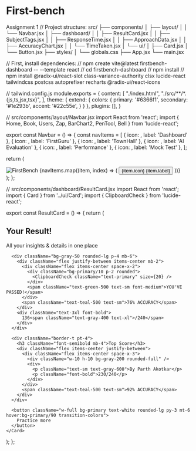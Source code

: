 # First-bench
Assignment 1
 // Project structure:
src/
├── components/
│   ├── layout/
│   │   └── Navbar.jsx
│   ├── dashboard/
│   │   ├── ResultCard.jsx
│   │   ├── SubjectTags.jsx
│   │   ├── ResponseTime.jsx
│   │   ├── ApproachData.jsx
│   │   ├── AccuracyChart.jsx
│   │   └── TimeTaken.jsx
│   └── ui/
│       ├── Card.jsx
│       └── Button.jsx
├── styles/
│   └── globals.css
├── App.jsx
└── main.jsx

// First, install dependencies:
// npm create vite@latest firstbench-dashboard -- --template react
// cd firstbench-dashboard
// npm install
// npm install @radix-ui/react-slot class-variance-authority clsx lucide-react tailwindcss postcss autoprefixer recharts @radix-ui/react-icons

// tailwind.config.js
module.exports = {
  content: [
    "./index.html",
    "./src/**/*.{js,ts,jsx,tsx}",
  ],
  theme: {
    extend: {
      colors: {
        primary: '#6366f1',
        secondary: '#1e293b',
        accent: '#22c55e',
      }
    }
  },
  plugins: [],
}

// src/components/layout/Navbar.jsx
import React from 'react';
import { Home, Book, Users, Zap, BarChart2, PenTool, Bell } from 'lucide-react';

export const Navbar = () => {
  const navItems = [
    { icon: <Home size={20} />, label: 'Dashboard' },
    { icon: <Book size={20} />, label: 'FirstGuru' },
    { icon: <Users size={20} />, label: 'TownHall' },
    { icon: <Zap size={20} />, label: 'AI Evaluation' },
    { icon: <BarChart2 size={20} />, label: 'Performance' },
    { icon: <PenTool size={20} />, label: 'Mock Test' },
  ];

  return (
    <nav className="bg-secondary px-6 py-4">
      <div className="max-w-7xl mx-auto flex items-center justify-between">
        <div className="flex items-center space-x-8">
          <img src="/api/placeholder/40/40" alt="FirstBench" className="h-8" />
          {navItems.map((item, index) => (
            <button
              key={index}
              className="flex items-center space-x-2 text-gray-300 hover:text-white transition-colors"
            >
              {item.icon}
              <span>{item.label}</span>
            </button>
          ))}
        </div>
        <div className="flex items-center space-x-4">
          <Bell className="text-gray-300 cursor-pointer" />
          <div className="h-8 w-8 bg-gray-400 rounded-full cursor-pointer" />
        </div>
      </div>
    </nav>
  );
};

// src/components/dashboard/ResultCard.jsx
import React from 'react';
import { Card } from '../ui/Card';
import { ClipboardCheck } from 'lucide-react';

export const ResultCard = () => {
  return (
    <Card className="p-6">
      <div className="text-center mb-8">
        <h2 className="text-2xl font-bold text-primary">Your Result!</h2>
        <p className="text-gray-500 text-sm">All your insights & details in one place</p>
      </div>

      <div className="bg-gray-50 rounded-lg p-4 mb-6">
        <div className="flex justify-between items-center mb-2">
          <div className="flex items-center space-x-2">
            <div className="bg-primary/10 p-2 rounded">
              <ClipboardCheck className="text-primary" size={20} />
            </div>
            <span className="text-green-500 text-sm font-medium">YOU'VE PASSED!</span>
          </div>
          <span className="text-teal-500 text-sm">76% ACCURACY</span>
        </div>
        <div className="text-3xl font-bold">
          136<span className="text-gray-400 text-xl">/240</span>
        </div>
      </div>

      <div className="border-t pt-4">
        <h3 className="font-semibold mb-4">Top Score</h3>
        <div className="flex items-center justify-between">
          <div className="flex items-center space-x-3">
            <div className="w-10 h-10 bg-gray-200 rounded-full" />
            <div>
              <p className="text-sm text-gray-600">By Parth Akotkar</p>
              <p className="font-bold">230/240</p>
            </div>
          </div>
          <span className="text-teal-500 text-sm">92% ACCURACY</span>
        </div>
      </div>

      <button className="w-full bg-primary text-white rounded-lg py-3 mt-6 hover:bg-primary/90 transition-colors">
        Practice more
      </button>
    </Card>
  );
};
